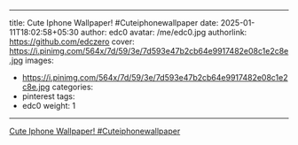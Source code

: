 
---
title: Cute Iphone Wallpaper! #Cuteiphonewallpaper
date: 2025-01-11T18:02:58+05:30
author: edc0
avatar: /me/edc0.jpg
authorlink: https://github.com/edczero
cover: https://i.pinimg.com/564x/7d/59/3e/7d593e47b2cb64e9917482e08c1e2c8e.jpg
images:
   - https://i.pinimg.com/564x/7d/59/3e/7d593e47b2cb64e9917482e08c1e2c8e.jpg
categories:
  - pinterest
tags:
  - edc0
weight: 1
---

<!--more-->

[Cute Iphone Wallpaper! #Cuteiphonewallpaper](https://in.pinterest.com/pin/91901648640047060/)

	